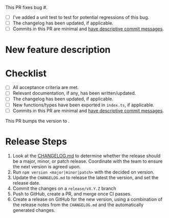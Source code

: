 <!-- When fixing a bug: -->

This PR fixes bug #.

- [ ] I've added a unit test to test for potential regressions of this bug.
- [ ] The changelog has been updated, if applicable.
- [ ] Commits in this PR are minimal and [have descriptive commit messages](https://chris.beams.io/posts/git-commit/).

<!-- When adding a new feature: -->

# New feature description

# Checklist

- [ ] All acceptance criteria are met.
- [ ] Relevant documentation, if any, has been written/updated.
- [ ] The changelog has been updated, if applicable.
- [ ] New functions/types have been exported in `index.ts`, if applicable.
- [ ] Commits in this PR are minimal and [have descriptive commit messages](https://chris.beams.io/posts/git-commit/).

<!-- When cutting a release: -->

This PR bumps the version to <version number>.

# Release Steps

1. Look at the [CHANGELOG.md](../CHANGELOG.md) to determine whether the release should be a major, minor, or patch release. Coordinate with the team to ensure the next version is agreed upon.
2. Run `npm version <major|minor|patch>` with the decided on version.
3. Update the `CHANGELOG.md` to release the latest the version, and set the release date.
4. Commit the changes on a `release/vX.Y.Z` branch
5. Push to GitHub, create a PR, and merge once CI passes.
6. Create a release on GitHub for the new version, using a combination of the release notes from the `CHANGELOG.md` and the automatically generated changes.
